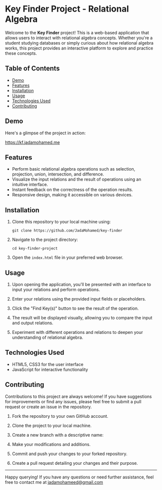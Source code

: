 # Key Finder Project - Relational Algebra

Welcome to the **Key Finder** project! This is a web-based application that allows users to interact with relational algebra concepts. Whether you're a student studying databases or simply curious about how relational algebra works, this project provides an interactive platform to explore and practice these concepts.

## Table of Contents

- [Demo](#demo)
- [Features](#features)
- [Installation](#installation)
- [Usage](#usage)
- [Technologies Used](#technologies-used)
- [Contributing](#contributing)

## Demo

Here's a glimpse of the project in action:

https://kf.jadamohamed.me

## Features

- Perform basic relational algebra operations such as selection, projection, union, intersection, and difference.
- Visualize the input relations and the result of operations using an intuitive interface.
- Instant feedback on the correctness of the operation results.
- Responsive design, making it accessible on various devices.

## Installation

1. Clone this repository to your local machine using:

   `git clone https://github.com/JadaMohamed/key-finder`
  
3. Navigate to the project directory:

   `cd key-finder-project`

5. Open the `index.html` file in your preferred web browser.

## Usage

1. Upon opening the application, you'll be presented with an interface to input your relations and perform operations.

2. Enter your relations using the provided input fields or placeholders.

4. Click the "Find Key(s)" button to see the result of the operation.

5. The result will be displayed visually, allowing you to compare the input and output relations.

6. Experiment with different operations and relations to deepen your understanding of relational algebra.

## Technologies Used

- HTML5, CSS3 for the user interface
- JavaScript for interactive functionality

## Contributing

Contributions to this project are always welcome! If you have suggestions for improvements or find any issues, please feel free to submit a pull request or create an issue in the repository.

1. Fork the repository to your own GitHub account.

2. Clone the project to your local machine.

3. Create a new branch with a descriptive name:

4. Make your modifications and additions.

5. Commit and push your changes to your forked repository.

6. Create a pull request detailing your changes and their purpose.

---

Happy querying! If you have any questions or need further assistance, feel free to contact me at jadamohameed@gmail.com

